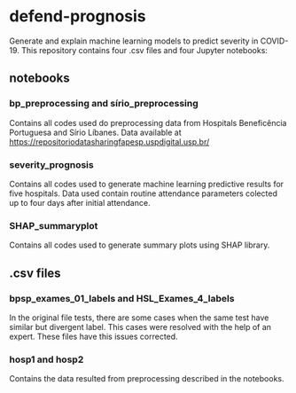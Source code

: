 # defend-prognosis

Generate and explain machine learning models to predict severity in COVID-19.
This repository contains four .csv files and four Jupyter notebooks:  

## notebooks

### bp_preprocessing and sírio_preprocessing

Contains all codes used do preprocessing data from Hospitals Beneficência Portuguesa and Sírio Líbanes.
Data available at https://repositoriodatasharingfapesp.uspdigital.usp.br/

### severity_prognosis 

Contains all codes used to generate machine learning predictive results for five hospitals. 
Data used contain routine attendance parameters colected up to four days after initial attendance.


### SHAP_summaryplot

Contains all codes used to generate summary plots using SHAP library. 

## .csv files

### bpsp_exames_01_labels and HSL_Exames_4_labels

In the original file tests, there are some cases when the same test have similar but divergent label. 
This cases were resolved with the help of an expert. These files have this issues corrected. 

### hosp1 and hosp2

Contains the data resulted from preprocessing described in the notebooks. 
